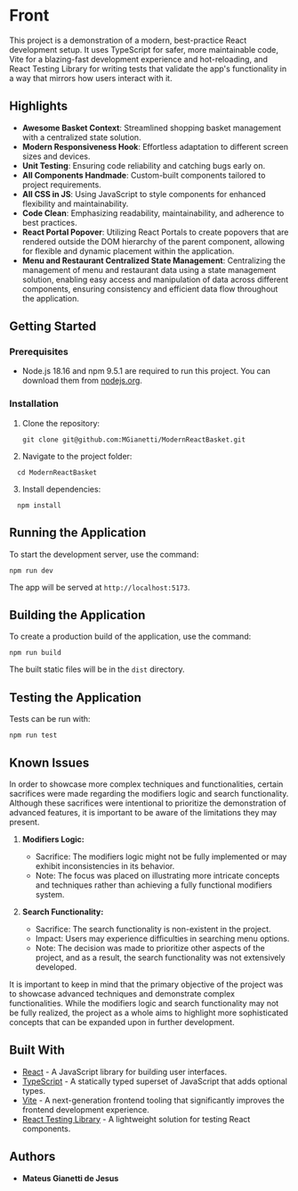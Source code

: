 # Front

This project is a demonstration of a modern, best-practice React development setup. It uses TypeScript for safer, more maintainable code, Vite for a blazing-fast development experience and hot-reloading, and React Testing Library for writing tests that validate the app's functionality in a way that mirrors how users interact with it.

## Highlights

- **Awesome Basket Context**: Streamlined shopping basket management with a centralized state solution.
- **Modern Responsiveness Hook**: Effortless adaptation to different screen sizes and devices.
- **Unit Testing**: Ensuring code reliability and catching bugs early on.
- **All Components Handmade**: Custom-built components tailored to project requirements.
- **All CSS in JS**: Using JavaScript to style components for enhanced flexibility and maintainability.
- **Code Clean**: Emphasizing readability, maintainability, and adherence to best practices.
- **React Portal Popover**: Utilizing React Portals to create popovers that are rendered outside the DOM hierarchy of the parent component, allowing for flexible and dynamic placement within the application.
- **Menu and Restaurant Centralized State Management**: Centralizing the management of menu and restaurant data using a state management solution, enabling easy access and manipulation of data across different components, ensuring consistency and efficient data flow throughout the application.


## Getting Started

### Prerequisites

- Node.js 18.16 and npm 9.5.1 are required to run this project. You can download them from [nodejs.org](https://nodejs.org/).

### Installation

1. Clone the repository:
   ```
   git clone git@github.com:MGianetti/ModernReactBasket.git
   ```
2. Navigate to the project folder:
 ```
   cd ModernReactBasket
 ```
3. Install dependencies:
 ```
   npm install
 ```

## Running the Application

To start the development server, use the command:
 ```
npm run dev
 ```
The app will be served at `http://localhost:5173`.

## Building the Application

To create a production build of the application, use the command:
 ```
npm run build
 ```
The built static files will be in the `dist` directory.

## Testing the Application

Tests can be run with:
 ```
npm run test
 ```
 
 ## Known Issues

In order to showcase more complex techniques and functionalities, certain sacrifices were made regarding the modifiers logic and search functionality. Although these sacrifices were intentional to prioritize the demonstration of advanced features, it is important to be aware of the limitations they may present. 

1. **Modifiers Logic:**
   - Sacrifice: The modifiers logic might not be fully implemented or may exhibit inconsistencies in its behavior.
   - Note: The focus was placed on illustrating more intricate concepts and techniques rather than achieving a fully functional modifiers system. 

2. **Search Functionality:**
   - Sacrifice: The search functionality is non-existent in the project.
   - Impact: Users may experience difficulties in searching menu options.
   - Note: The decision was made to prioritize other aspects of the project, and as a result, the search functionality was not extensively developed.

It is important to keep in mind that the primary objective of the project was to showcase advanced techniques and demonstrate complex functionalities. While the modifiers logic and search functionality may not be fully realized, the project as a whole aims to highlight more sophisticated concepts that can be expanded upon in further development.


## Built With

- [React](https://reactjs.org/) - A JavaScript library for building user interfaces.
- [TypeScript](https://www.typescriptlang.org/) - A statically typed superset of JavaScript that adds optional types.
- [Vite](https://vitejs.dev/) - A next-generation frontend tooling that significantly improves the frontend development experience.
- [React Testing Library](https://testing-library.com/docs/react-testing-library/intro/) - A lightweight solution for testing React components.

## Authors

- **Mateus Gianetti de Jesus**
